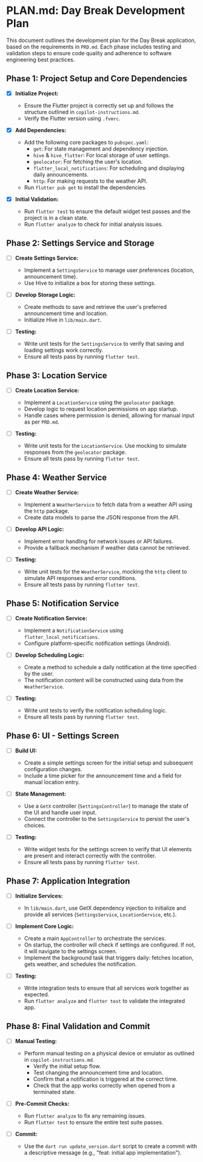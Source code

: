 # PLAN.md: Day Break Development Plan

This document outlines the development plan for the Day Break application, based on the requirements in `PRD.md`. Each phase includes testing and validation steps to ensure code quality and adherence to software engineering best practices.

## Phase 1: Project Setup and Core Dependencies

- [x] **Initialize Project:**
   * Ensure the Flutter project is correctly set up and follows the structure outlined in `copilot-instructions.md`.
   * Verify the Flutter version using `.fvmrc`.

- [x] **Add Dependencies:**
   * Add the following core packages to `pubspec.yaml`:
     * `get`: For state management and dependency injection.
     * `hive` & `hive_flutter`: For local storage of user settings.
     * `geolocator`: For fetching the user's location.
     * `flutter_local_notifications`: For scheduling and displaying daily announcements.
     * `http`: For making requests to the weather API.
   * Run `flutter pub get` to install the dependencies.

- [x] **Initial Validation:**
   * Run `flutter test` to ensure the default widget test passes and the project is in a clean state.
   * Run `flutter analyze` to check for initial analysis issues.

## Phase 2: Settings Service and Storage

- [ ] **Create Settings Service:**
   * Implement a `SettingsService` to manage user preferences (location, announcement time).
   * Use Hive to initialize a box for storing these settings.

- [ ] **Develop Storage Logic:**
   * Create methods to save and retrieve the user's preferred announcement time and location.
   * Initialize Hive in `lib/main.dart`.

- [ ] **Testing:**
   * Write unit tests for the `SettingsService` to verify that saving and loading settings work correctly.
   * Ensure all tests pass by running `flutter test`.

## Phase 3: Location Service

- [ ] **Create Location Service:**
   * Implement a `LocationService` using the `geolocator` package.
   * Develop logic to request location permissions on app startup.
   * Handle cases where permission is denied, allowing for manual input as per `PRD.md`.

- [ ] **Testing:**
   * Write unit tests for the `LocationService`. Use mocking to simulate responses from the `geolocator` package.
   * Ensure all tests pass by running `flutter test`.

## Phase 4: Weather Service

- [ ] **Create Weather Service:**
   * Implement a `WeatherService` to fetch data from a weather API using the `http` package.
   * Create data models to parse the JSON response from the API.

- [ ] **Develop API Logic:**
   * Implement error handling for network issues or API failures.
   * Provide a fallback mechanism if weather data cannot be retrieved.

- [ ] **Testing:**
   * Write unit tests for the `WeatherService`, mocking the `http` client to simulate API responses and error conditions.
   * Ensure all tests pass by running `flutter test`.

## Phase 5: Notification Service

- [ ] **Create Notification Service:**
   * Implement a `NotificationService` using `flutter_local_notifications`.
   * Configure platform-specific notification settings (Android).

- [ ] **Develop Scheduling Logic:**
   * Create a method to schedule a daily notification at the time specified by the user.
   * The notification content will be constructed using data from the `WeatherService`.

- [ ] **Testing:**
   * Write unit tests to verify the notification scheduling logic.
   * Ensure all tests pass by running `flutter test`.

## Phase 6: UI - Settings Screen

- [ ] **Build UI:**
   * Create a simple settings screen for the initial setup and subsequent configuration changes.
   * Include a time picker for the announcement time and a field for manual location entry.

- [ ] **State Management:**
   * Use a `GetX` controller (`SettingsController`) to manage the state of the UI and handle user input.
   * Connect the controller to the `SettingsService` to persist the user's choices.

- [ ] **Testing:**
   * Write widget tests for the settings screen to verify that UI elements are present and interact correctly with the controller.
   * Ensure all tests pass by running `flutter test`.

## Phase 7: Application Integration

- [ ] **Initialize Services:**
   * In `lib/main.dart`, use GetX dependency injection to initialize and provide all services (`SettingsService`, `LocationService`, etc.).

- [ ] **Implement Core Logic:**
   * Create a main `AppController` to orchestrate the services.
   * On startup, the controller will check if settings are configured. If not, it will navigate to the settings screen.
   * Implement the background task that triggers daily: fetches location, gets weather, and schedules the notification.

- [ ] **Testing:**
   * Write integration tests to ensure that all services work together as expected.
   * Run `flutter analyze` and `flutter test` to validate the integrated app.

## Phase 8: Final Validation and Commit

- [ ] **Manual Testing:**
   * Perform manual testing on a physical device or emulator as outlined in `copilot-instructions.md`.
     * Verify the initial setup flow.
     * Test changing the announcement time and location.
     * Confirm that a notification is triggered at the correct time.
     * Check that the app works correctly when opened from a terminated state.

- [ ] **Pre-Commit Checks:**
   * Run `flutter analyze` to fix any remaining issues.
   * Run `flutter test` to ensure the entire test suite passes.

- [ ] **Commit:**
   * Use the `dart run update_version.dart` script to create a commit with a descriptive message (e.g., "feat: initial app implementation").
